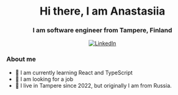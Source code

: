 <div id="header" align="center">
  <h1>Hi there, I am Anastasiia</h1>
  <h3>I am software engineer from Tampere, Finland</h3>
</div>

<div id="socials" align="center">
  <a href="https://www.linkedin.com/in/anastasiia-vdovenko-26b7992b1">
    <img
      src="https://img.shields.io/badge/LinkedIn-blue?style-for-the- badge&logo-linkedin&logoColor=white"
      alt="LinkedIn"
    />
  </a>
</div>

### About me
- 🌱 I am currently learning React and TypeScript
- 🔭 I am looking for a job
- 💬 I live in Tampere since 2022, but originally I am from Russia.

<!--
**nvdovenko/nvdovenko** is a ✨ _special_ ✨ repository because its `README.md` (this file) appears on your GitHub profile.

Here are some ideas to get you started:

- 🔭 I’m currently working on ...
- 🌱 I’m currently learning ...
- 👯 I’m looking to collaborate on ...
- 🤔 I’m looking for help with ...
- 💬 Ask me about ...
- 📫 How to reach me: ...
- 😄 Pronouns: ...
- ⚡ Fun fact: ...
-->
